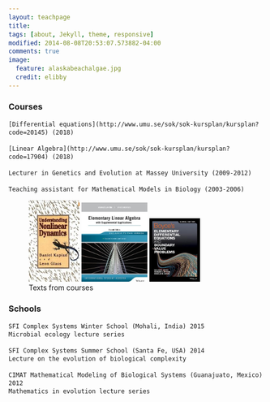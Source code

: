 ```yaml
---
layout: teachpage
title: 
tags: [about, Jekyll, theme, responsive]
modified: 2014-08-08T20:53:07.573882-04:00
comments: true
image:
  feature: alaskabeachalgae.jpg
  credit: elibby
---
```



### Courses
	[Differential equations](http://www.umu.se/sok/sok-kursplan/kursplan?code=20145) (2018)

	[Linear Algebra](http://www.umu.se/sok/sok-kursplan/kursplan?code=17904) (2018)

	Lecturer in Genetics and Evolution at Massey University (2009-2012)

	Teaching assistant for Mathematical Models in Biology (2003-2006)
	
	
<figure>
<a href="/images/GlassBook.jpg"><img src="/images/GlassBook.jpg" width="100"></a>
<a href="/images/book_lin_alg.jpg"><img src="/images/book_lin_alg.jpg" width="130"></a>
<a href="/images/book_diffeq.jpg"><img src="/images/book_diffeq.jpg" width="100"></a>
<figcaption> Texts from courses </figcaption>
</figure>


### Schools
	SFI Complex Systems Winter School (Mohali, India) 2015
	Microbial ecology lecture series

	SFI Complex Systems Summer School (Santa Fe, USA) 2014
	Lecture on the evolution of biological complexity

	CIMAT Mathematical Modeling of Biological Systems (Guanajuato, Mexico) 2012
	Mathematics in evolution lecture series








